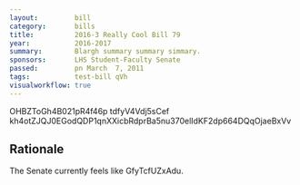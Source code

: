 ```yaml
---
layout:         bill
category:       bills
title:          2016-3 Really Cool Bill 79
year:           2016-2017
summary:        Blargh summary summary simmary.
sponsors:       LHS Student-Faculty Senate
passed:         pn March  7, 2011
tags:           test-bill qVh
visualworkflow: true
---
```



OHBZToGh4B021pR4f46p tdfyV4Vdj5sCef kh4otZJQJ0EGodQDP1qnXXicbRdprBa5nu370elIdKF2dp664DQqOjaeBxVv 




Rationale
---------
The Senate currently feels like GfyTcfUZxAdu.
